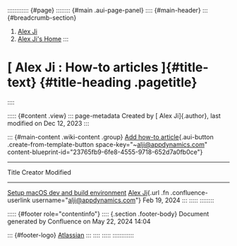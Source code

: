 :::::::::::: {#page}
:::::::: {#main .aui-page-panel}
:::: {#main-header}
::: {#breadcrumb-section}
1.  [Alex Ji](index.html)
2.  [Alex Ji's Home](377815074.html)
:::

# [ Alex Ji : How-to articles ]{#title-text} {#title-heading .pagetitle}
::::

::::: {#content .view}
::: page-metadata
Created by [ Alex Ji]{.author}, last modified on Dec 12, 2023
:::

::: {#main-content .wiki-content .group}
[Add how-to
article](https://confluence.corp.appdynamics.com?createDialogSpaceKey=~alji@appdynamics.com&createDialogBlueprintId=23765fb9-6fe8-4555-9718-652d7a0fb0ce){.aui-button
.create-from-template-button space-key="~alji@appdynamics.com"
content-blueprint-id="23765fb9-6fe8-4555-9718-652d7a0fb0ce"}

------------------------------------------------------------------------

  Title                                                                                                           Creator                                                                                                      Modified
  --------------------------------------------------------------------------------------------------------------- ------------------------------------------------------------------------------------------------------------ --------------
  [Setup macOS dev and build environment](/display/~alji@appdynamics.com/Setup+macOS+dev+and+build+environment)   [Alex Ji](/display/~alji%40appdynamics.com){.url .fn .confluence-userlink username="alji@appdynamics.com"}   Feb 19, 2024
:::
:::::
::::::::

::::: {#footer role="contentinfo"}
:::: {.section .footer-body}
Document generated by Confluence on May 22, 2024 14:04

::: {#footer-logo}
[Atlassian](https://www.atlassian.com/)
:::
::::
:::::
::::::::::::
